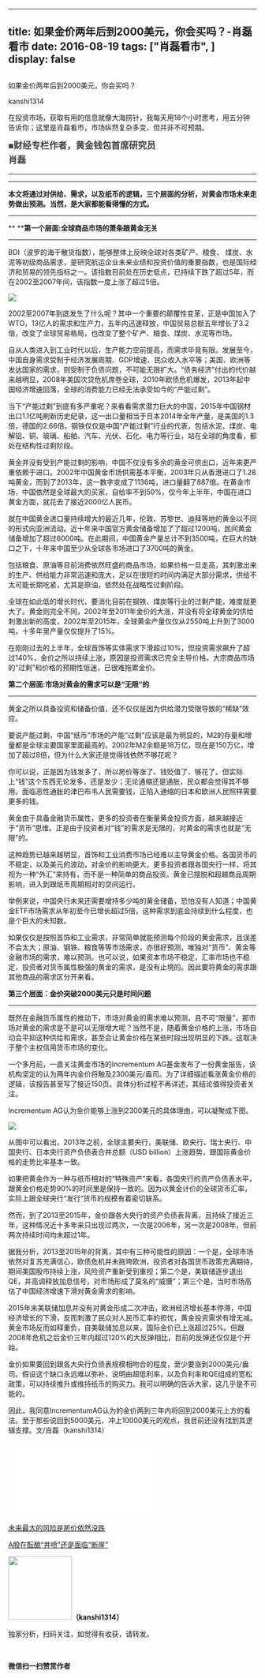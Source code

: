 
---
title:  如果金价两年后到2000美元，你会买吗？-肖磊看市
date: 2016-08-19
tags: ["肖磊看市", ]
display: false
---


## 



如果金价两年后到2000美元，你会买吗？




kanshi1314




在投资市场，获取有用的信息就像大海捞针，我每天用18个小时思考，用五分钟告诉你；这里是肖磊看市，市场纵然复杂多变，但并非不可预期。


**<strong style="max-width: 100%; color: rgb(62, 62, 62); white-space: pre-wrap; font-family: 宋体; font-size: 18px; text-align: justify; line-height: 1.6; text-indent: 40px; box-sizing: border-box !important; word-wrap: break-word !important; background-color: rgb(255, 255, 255);">■财经专栏作者，黄金钱包首席研究员 肖磊**</strong>

****

****

**本文将通过对供给、需求，以及纸币的逻辑，三个层面的分析，对黄金市场未来走势做出预测。当然，是大家都能看得懂的方式。**

****

**&nbsp;****第一个层面:全球商品市场的萧条跟黄金无关**

****

BDI（波罗的海干散货指数），能够整体上反映全球对各类矿产、粮食、 煤炭、水泥等初级商品需求，是研究航运企业未来业绩和投资价值的重要指数，也是国际经济和贸易的领先指标之一。该指数目前处在历史低点，已持续下跌了超过5年，而在2002至2007年间，该指数一度上涨了超过5倍。

<img data-s="300,640" data-type="png" src="http://mmbiz.qpic.cn/mmbiz_png/rIYcHn0KrPRFKbkXvCvIHPp0uAMMDD6mqqdTzW6JW6uUUJVkEHE0j7ISVxGMHBKGPKbRHA0hPodm6buNlnCGeg/0?wx_fmt=png" data-ratio="0.5620985010706638" data-w="934"/>

2002至2007年到底发生了什么呢？其中一个重要的颠覆性变革，正是中国加入了WTO，13亿人的需求和生产力，五年内迅速释放，中国贸易总额五年增长了3.2倍，改变了全球贸易格局，也改变了整个矿产、粮食、煤炭、水泥等市场。



自从人类进入到工业时代以后，生产能力空前提高，而需求毕竟有限。发展至今，中国自身需求受制于经济发展周期、GDP增速、民众收入水平等；美国、欧洲等发达国家的需求，则受制于负债问题，不可能无限扩大。“债务经济”付出的代价越来越明显，2008年美国次贷危机席卷全球，2010年欧债危机爆发，2013年起中国经济增速回落，全球的消费能力已经无法承受如今的“产能过剩”。



当下“产能过剩”到底有多严重呢？来看看需求潜力巨大的中国，2015年中国钢材出口1.1亿吨刷新历史纪录，这一出口量相当于日本2014年全年产量，是美国的1.3倍，德国的2.66倍。钢铁仅仅是中国“产能过剩”行业的代表，包括水泥、煤炭、电解铝、铜、玻璃、船舶、汽车、光伏、石化、电力等行业，站在全球的角度看，都处在结构性过剩阶段。



黄金并没有受到产能过剩的影响，中国不仅没有多余的黄金可供出口，近年来更严重依赖于进口。2002年中国黄金市场供需基本平衡，2003年只从香港进口了1.28吨黄金，而到了2013年，这一数字变成了1136吨，进口量翻了887倍。在黄金市场，中国依然是全球最大的买家，自给率不到50%，仅今年上半年，中国在进口黄金方面，就花去了接近2000亿人民币。



就在中国黄金进口量持续增大的最近几年，伦敦、苏黎世、迪拜等地的黄金以不同的形式向亚洲流动。近十年来中国官方黄金储备增加了了超过1200吨，民间黄金储备增加了超过6000吨。在此期间，中国黄金产量总计不到3500吨，在巨大的缺口之下，十年来中国至少从全球各市场进口了3700吨的黄金。



包括粮食、原油等目前消费依然旺盛的商品市场，如果价格一旦走高，其刺激出来的生产、供给能力非常迅速和庞大，足以在很短的时间内满足大部分需求，供给不太可能长期吃紧，尤其是原油，依然处在战略性过剩阶段。



全球在如此低的增长时代，要消化目前在钢铁、煤炭等行业的过剩产能，难度就更大了。黄金则完全不同，2002年至2011年金价的大涨，并没有将全球黄金的供给刺激出新的高度，2002年至2015年，全球黄金产量仅仅从2550吨上升到了3000吨，十多年里产量仅仅提升了15%。



在刚刚过去的上半年，全球首饰等实体需求下滑超过10%，但投资需求飙升了超过140%，金价之所以持续上涨，原因是投资需求已完全主导价格。大宗商品市场的“过剩”和价格的预期性低迷，已很难拖累金价。





**第二个层面:市场对黄金的需求可以是“无限”的**

****

黄金之所以具备投资和储备价值，还不仅仅是因为供给潜力受限导致的“稀缺”效应。



要说产能过剩，中国“纸币”市场的产能“过剩”应该是最为明显的，M2的存量和增量都是全球主要国家里面最高的。2002年M2余额是18万亿，现在是150万亿，增加了超过8倍，但为什么大家还是觉得钱依然不够花呢？



你可以说，正是因为钱发多了，所以房价等涨了、钱贬值了、够花了。但实际上“钱”这个东西无论发多，还是发少；无论通缩还是通胀，民众都会觉得其不够用。面临恶性通胀的津巴布韦人民需要钱，正陷入通缩的日本和欧洲人民照样需要更多的钱。



黄金由于具备金融货币属性，更多的投资者在衡量黄金投资方面，越来越接近于“货币”思维。正是由于投资者对“钱”的需求是无限的，对黄金的需求也就是“无限”的。



这种趋势已越来越明显，首饰和工业消费市场已经难以主导黄金价格。各国货币的不稳定，以及美元的波动，对金价的影响更大，更多投资者跟各国央行一样，将其视为一种“外汇”来持有，而不是一种简单的商品投资。黄金已摆脱和超越商品周期影响，进入到跟纸币周期相对的空间运行。



举例来说，中国央行未来还需要增持多少吨的黄金储备，恐怕没有人知道；中国黄金ETF市场需求从年初至今已增长超过5倍，这种需求到底会持续到什么程度，也是个巨大的未知数。

如果仅仅是按照首饰和工业需求，非常简单就能预测每个阶段的黄金需求，且误差不会太大；原油、钢铁、粮食等等市场需求，亦很好预测，唯独对“货币”、黄金等金融市场的需求，难以预测。也可以说，如果资本市场不稳定，汇率市场也不稳定，投资者对货币属性极强的黄金的需求，是没有止境的。因此要将黄金的需求跟其他商品的需求区分开来看。





**第三个层面：金价突破2000美元只是时间问题**

****

既然在金融货币属性的推动下，市场对黄金的需求难以预测，且不可“限量”，那市场对黄金的需求是不是可以无限增大呢？当然不是，随着黄金价格的上涨，市场自动会平抑这种供给和需求，甚至会让黄金价格在某些时段出现明显的下跌。这取决于整个主权信用货币市场的变化。



一个多月前，一直关注黄金市场的Incrementum AG基金发布了一份黄金报告，该机构坚定的认为两年内金价将触及2300美元/盎司。为了详细描述看涨黄金价格的逻辑，该报告甚至写了接近150页。具体分析过程不再详述，其结论值得投资者关注。



<a name="OLE_LINK2"></a><a name="OLE_LINK1">Incrementum AG</a>认为金价能够上涨到2300美元的具体理由，可以凝聚成下图。

<img data-s="300,640" data-type="png" src="http://mmbiz.qpic.cn/mmbiz_png/rIYcHn0KrPRFKbkXvCvIHPp0uAMMDD6mJUC6ic2hzia4jkGcVjOGkFtOa7wvvKl02LAQrZQiazbbu4q3fuVpibiaqDA/0?wx_fmt=png" data-ratio="0.572972972972973" data-w="925"/>

从图中可以看出，2013年之前，全球主要央行，美联储、欧央行、瑞士央行、中国央行、日本央行资产负债表合并总额（USD billion）上涨趋势，跟国际黄金价格的走势比率基本一致。



如果把黄金作为一种与纸币相对的“特殊资产”来看，各国央行的资产负债表水平，跟黄金价格走势90%的时间里是保持一致的。因为以黄金计价的全球货币汇率，实际上跟全球央行“发行”货币的规模有着密切联系。



然而，到了2013至2015年，金价跟各大央行的资产负债表背离，且持续了接近三年，这种情况近十多年来只出现过两次，一次是2006年，另一次是2008年，但前两次持续时间均未超过1年。



据我分析，2013至2015年的背离，其中有三种可能性的原因：一个是，全球市场依然对复苏充满信心，欧债危机并未拖垮欧洲，投资者对各国货币政策充满期待，期间美国股市持续上涨，风险资产重新受到重视；第二个是，美联储逐步退出QE，并高调释放加息信号，对市场形成了莫名的“威慑”；第三个是，当时市场高估了中国经济增速下滑对黄金需求的影响。



2015年末美联储加息并没有对黄金形成二次冲击，欧洲经济增长基本停滞，中国经济增长的下滑，反而刺激了民众对人民币汇率的担忧，黄金投资需求有增无减。黄金市场反而如释重负，自美联储加息以来，国际金价已上涨超过25%。但跟2008年危机之后金价三年内超过120%的大反弹相比，目前的反弹还仅仅是个开始。



金价如果要回到跟各大央行负债表规模相吻合的程度，至少要涨到2000美元/盎司。假设这个缺口永远难以弥补，说明由超低利率，以及负利率和QE组成的宽松政策，可以持续推升或维持纸币的购买力。我可以明确的告诉大家，这几乎是不可能的。



因此，我同意IncrementumAG认为的金价两到三年内将回到2000美元上方的看法。至于那些说回到5000美元、冲上10000美元的观点，我目前还没有找到其逻辑支撑。文/肖磊（kanshi1314）



<iframe scrolling="no" frameborder="0" class="vote_iframe js_editor_vote_card" data-display-style="height: 199px;" data-display-src="/cgi-bin/readtemplate?t=vote/vote-new_tmpl&amp;__biz=MjM5MDU4MjY2MA==&amp;supervoteid=4480900&amp;token=1624702838&amp;lang=zh_CN" src="/mp/newappmsgvote?action=show&amp;__biz=MjM5MDU4MjY2MA==&amp;supervoteid=4480900#wechat_redirect" data-supervoteid="4480900" allowfullscreen=""></iframe>



[未来最大的风险是房价依然没跌](http://mp.weixin.qq.com/s?__biz=MjM5MDU4MjY2MA==&amp;mid=2652854036&amp;idx=1&amp;sn=7149f755e46f90244d419b8bcb1c31e2&amp;scene=21#wechat_redirect)



[A股在酝酿“井喷”还是面临“断崖”](http://mp.weixin.qq.com/s?__biz=MjM5MDU4MjY2MA==&amp;mid=2652854025&amp;idx=1&amp;sn=8f389bb4d5b2091cb64f79e46db1be9f&amp;scene=21#wechat_redirect)





<img data-s="300,640" data-type="png" data-ratio="1" data-w="129" width="129px" width="129px" src="http://mmbiz.qpic.cn/mmbiz/rIYcHn0KrPQ4nqiakSpAnZPNSBYdTtpdCELmtbN8iasCKX0AXDKwVJIq1gWcaGVbdt83BgU9ibs9W4vKo34H3ZOBw/640?" style="box-sizing: border-box !important; word-wrap: break-word !important; visibility: visible !important; width: 129px !important;"/>**（kanshi1314）**

 独家分析，扫码关注，如觉得有收获，请转发。



&nbsp;




**微信扫一扫赞赏作者**













